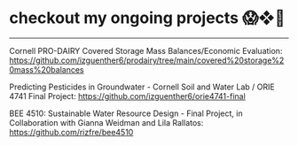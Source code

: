 # checkout my ongoing projects 😱❖🪼
------------------------------------

Cornell PRO-DAIRY Covered Storage Mass Balances/Economic Evaluation:
https://github.com/izguenther6/prodairy/tree/main/covered%20storage%20mass%20balances

Predicting Pesticides in Groundwater - Cornell Soil and Water Lab / ORIE 4741 Final Project:
https://github.com/izguenther6/orie4741-final

BEE 4510: Sustainable Water Resource Design - Final Project, in Collaboration with Gianna Weidman and Lila Rallatos:
https://github.com/rizfre/bee4510

